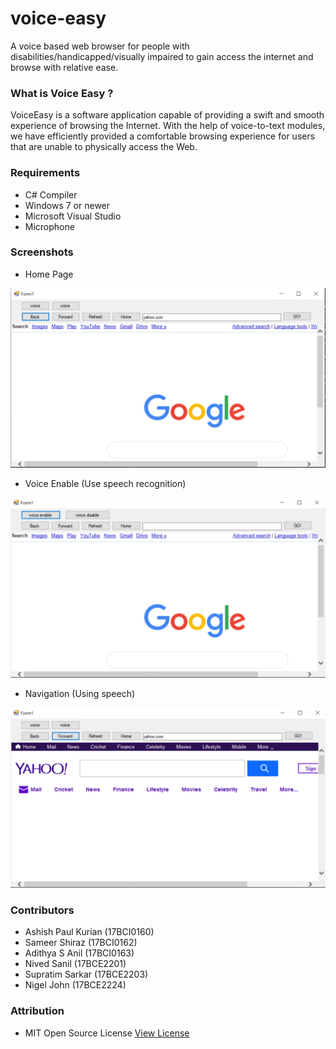 # voice-easy
A voice based web browser for people with disabilities/handicapped/visually impaired to gain access the internet and browse with relative ease.

<h3>What is Voice Easy ?</h3>

VoiceEasy is a software application capable of providing a swift and smooth experience of browsing the Internet. With the help of voice-to-text modules, we have efficiently provided a comfortable browsing experience for users that are unable to physically access the Web.

<h3>Requirements</h3>

- C# Compiler 
- Windows 7 or newer
- Microsoft Visual Studio
- Microphone 

<h3>Screenshots</h3>

- Home Page 

![image info](./Screenshots/Home.png)

- Voice Enable (Use speech recognition) 

![image info](./Screenshots/Voice-enable.png)

- Navigation (Using speech) 

![image info](./Screenshots/yahoo.png)

<h3>Contributors</h3>

- Ashish Paul Kurian (17BCI0160)
- Sameer Shiraz (17BCI0162)
- Adithya S Anil (17BCI0163)
- Nived Sanil (17BCE2201)
- Supratim Sarkar (17BCE2203)
- Nigel John (17BCE2224)

<h3>Attribution</h3>

- MIT Open Source License [View License](https://opensource.org/licenses/MIT)






